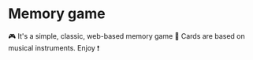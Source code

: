 # Memory game
🎮 It's a simple, classic, web-based memory game 
🎸 Cards are based on musical instruments. Enjoy ❗
